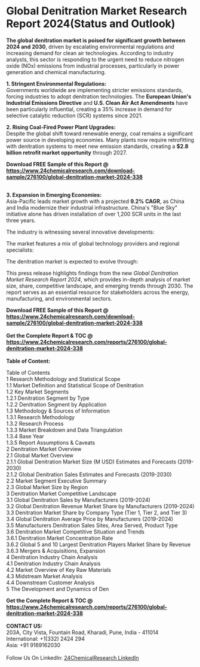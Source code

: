 <h1>Global Denitration Market Research Report 2024(Status and Outlook)</h1><p><strong>The global denitration market is poised for significant growth between 2024 and 2030</strong>, driven by escalating environmental regulations and increasing demand for clean air technologies. According to industry analysts, this sector is responding to the urgent need to reduce nitrogen oxide (NOx) emissions from industrial processes, particularly in power generation and chemical manufacturing.</p><p><strong>1. Stringent Environmental Regulations:</strong><br>
Governments worldwide are implementing stricter emissions standards, forcing industries to adopt denitration technologies. The <strong>European Union's Industrial Emissions Directive</strong> and <strong>U.S. Clean Air Act Amendments</strong> have been particularly influential, creating a 35% increase in demand for selective catalytic reduction (SCR) systems since 2021.</p><p><strong>2. Rising Coal-Fired Power Plant Upgrades:</strong><br>
Despite the global shift toward renewable energy, coal remains a significant power source in developing economies. Many plants now require retrofitting with denitration systems to meet new emission standards, creating a <strong>$2.8 billion retrofit market opportunity</strong> through 2027.</p><div><b>Download FREE Sample of this Report @ 
            <a href="https://www.24chemicalresearch.com/download-sample/276100/global-denitration-market-2024-338">
            https://www.24chemicalresearch.com/download-sample/276100/global-denitration-market-2024-338</a></b></div><br><p><strong>3. Expansion in Emerging Economies:</strong><br>
Asia-Pacific leads market growth with a projected <strong>9.2% CAGR</strong>, as China and India modernize their industrial infrastructure. China's "Blue Sky" initiative alone has driven installation of over 1,200 SCR units in the last three years.</p><p>The industry is witnessing several innovative developments:</p><p>The market features a mix of global technology providers and regional specialists:</p><p>The denitration market is expected to evolve through:</p><p>This press release highlights findings from the new <em>Global Denitration Market Research Report 2024</em>, which provides in-depth analysis of market size, share, competitive landscape, and emerging trends through 2030. The report serves as an essential resource for stakeholders across the energy, manufacturing, and environmental sectors.</p><div><b>Download FREE Sample of this Report @ 
            <a href="https://www.24chemicalresearch.com/download-sample/276100/global-denitration-market-2024-338">
            https://www.24chemicalresearch.com/download-sample/276100/global-denitration-market-2024-338</a></b></div><br><div><b>Get the Complete Report & TOC @ 
            <a href="https://www.24chemicalresearch.com/reports/276100/global-denitration-market-2024-338">
            https://www.24chemicalresearch.com/reports/276100/global-denitration-market-2024-338</a></b></div><br>
            <b>Table of Content:</b><p>Table of Contents<br />
1 Research Methodology and Statistical Scope<br />
1.1 Market Definition and Statistical Scope of Denitration<br />
1.2 Key Market Segments<br />
1.2.1 Denitration Segment by Type<br />
1.2.2 Denitration Segment by Application<br />
1.3 Methodology & Sources of Information<br />
1.3.1 Research Methodology<br />
1.3.2 Research Process<br />
1.3.3 Market Breakdown and Data Triangulation<br />
1.3.4 Base Year<br />
1.3.5 Report Assumptions & Caveats<br />
2 Denitration Market Overview<br />
2.1 Global Market Overview<br />
2.1.1 Global Denitration Market Size (M USD) Estimates and Forecasts (2019-2030)<br />
2.1.2 Global Denitration Sales Estimates and Forecasts (2019-2030)<br />
2.2 Market Segment Executive Summary<br />
2.3 Global Market Size by Region<br />
3 Denitration Market Competitive Landscape<br />
3.1 Global Denitration Sales by Manufacturers (2019-2024)<br />
3.2 Global Denitration Revenue Market Share by Manufacturers (2019-2024)<br />
3.3 Denitration Market Share by Company Type (Tier 1, Tier 2, and Tier 3)<br />
3.4 Global Denitration Average Price by Manufacturers (2019-2024)<br />
3.5 Manufacturers Denitration Sales Sites, Area Served, Product Type<br />
3.6 Denitration Market Competitive Situation and Trends<br />
3.6.1 Denitration Market Concentration Rate<br />
3.6.2 Global 5 and 10 Largest Denitration Players Market Share by Revenue<br />
3.6.3 Mergers & Acquisitions, Expansion<br />
4 Denitration Industry Chain Analysis<br />
4.1 Denitration Industry Chain Analysis<br />
4.2 Market Overview of Key Raw Materials<br />
4.3 Midstream Market Analysis<br />
4.4 Downstream Customer Analysis<br />
5 The Development and Dynamics of Den</p><div><b>Get the Complete Report & TOC @ 
            <a href="https://www.24chemicalresearch.com/reports/276100/global-denitration-market-2024-338">
            https://www.24chemicalresearch.com/reports/276100/global-denitration-market-2024-338</a></b></div><br><b>CONTACT US:</b><br>
            203A, City Vista, Fountain Road, Kharadi, Pune, India - 411014<br>
            International: +1(332) 2424 294<br>
            Asia: +91 9169162030 <br><br>
            Follow Us On LinkedIn: <a href="https://www.linkedin.com/company/24chemicalresearch/">24ChemicalResearch LinkedIn</a>